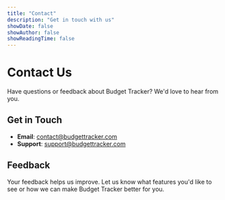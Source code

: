 ```yaml
---
title: "Contact"
description: "Get in touch with us"
showDate: false
showAuthor: false
showReadingTime: false
---
```


# Contact Us

Have questions or feedback about Budget Tracker? We'd love to hear from you.

## Get in Touch

- **Email**: contact@budgettracker.com
- **Support**: support@budgettracker.com

## Feedback

Your feedback helps us improve. Let us know what features you'd like to see or how we can make Budget Tracker better for you.